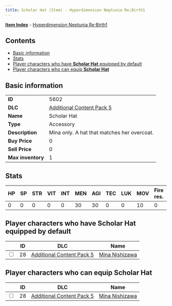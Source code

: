 ```yaml
---
title: Scholar Hat (Item) - Hyperdimension Neptunia Re;Birth1
---
```


[**Item Index**](/neptunia/rb1/item/index.html) - [Hyperdimension Neptunia Re;Birth1](/neptunia/rb1)

## Contents

- [Basic information](#basic-information)
- [Stats](#stats)
- [Player characters who have **Scholar Hat** equipped by default](#player-characters-who-have-scholar-hat-equipped-by-default)
- [Player characters who can equip **Scholar Hat**](#player-characters-who-can-equip-scholar-hat)

## Basic information

|   |   |
| -- | -- |
| **ID** | 5602 |
| **DLC** | [Additional Content Pack 5](/neptunia/rb1/dlc/14-pack5.html) |
| **Name** | Scholar Hat |
| **Type** | Accessory |
| **Description** | Mina only. A hat that matches her overcoat. |
| **Buy Price** | 0 |
| **Sell Price** | 0 |
| **Max inventory** | 1 |


## Stats

| HP | SP | STR | VIT | INT | MEN | AGI | TEC | LUK | MOV | Fire res. | Ice res. | Wind res. | Lightning res. |
| -- | -- | --- | --- | --- | --- | --- | --- | --- | --- | --------- | -------- | --------- | -------------- |
| 0 | 0 | 0 | 0 | 0 | 30 | 30 | 0 | 0 | 10 | 0 | 0 | 0 | 0 |


## Player characters who have **Scholar Hat** equipped by default

|    | ID | DLC | Name |
| -- | -- | --- | ---- |
| <input type="checkbox" id="rb1-player-14-28" class="trackbox" /> | 28 | [Additional Content Pack 5](/neptunia/rb1/dlc/14-pack5.html) | [Mina Nishizawa](/neptunia/rb1/player/14-28-mina-nishizawa.html) |


## Player characters who can equip **Scholar Hat**

|    | ID | DLC | Name |
| -- | -- | --- | ---- |
| <input type="checkbox" id="rb1-player-14-28" class="trackbox" /> | 28 | [Additional Content Pack 5](/neptunia/rb1/dlc/14-pack5.html) | [Mina Nishizawa](/neptunia/rb1/player/14-28-mina-nishizawa.html) |
